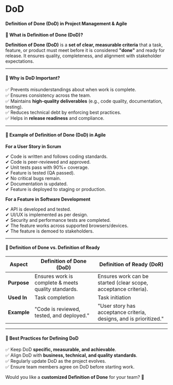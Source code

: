 # DoD

#### **Definition of Done (DoD) in Project Management & Agile**

**📌 What is Definition of Done (DoD)?**

**Definition of Done (DoD)** is a **set of clear, measurable criteria** that a task, feature, or product must meet before it is considered **"done"** and ready for release. It ensures quality, completeness, and alignment with stakeholder expectations.

***

#### **🔹 Why is DoD Important?**

✅ Prevents misunderstandings about when work is complete.\
✅ Ensures consistency across the team.\
✅ Maintains **high-quality deliverables** (e.g., code quality, documentation, testing).\
✅ Reduces technical debt by enforcing best practices.\
✅ Helps in **release readiness** and compliance.

***

#### **🔹 Example of Definition of Done (DoD) in Agile**

**For a User Story in Scrum**

✔ Code is written and follows coding standards.\
✔ Code is peer-reviewed and approved.\
✔ Unit tests pass with 90%+ coverage.\
✔ Feature is tested (QA passed).\
✔ No critical bugs remain.\
✔ Documentation is updated.\
✔ Feature is deployed to staging or production.

**For a Feature in Software Development**

✔ API is developed and tested.\
✔ UI/UX is implemented as per design.\
✔ Security and performance tests are completed.\
✔ The feature works across supported browsers/devices.\
✔ The feature is demoed to stakeholders.

***

#### **🔹 Definition of Done vs. Definition of Ready**

| **Aspect**  | **Definition of Done (DoD)**                        | **Definition of Ready (DoR)**                                      |
| ----------- | --------------------------------------------------- | ------------------------------------------------------------------ |
| **Purpose** | Ensures work is complete & meets quality standards. | Ensures work can be started (clear scope, acceptance criteria).    |
| **Used In** | Task completion                                     | Task initiation                                                    |
| **Example** | "Code is reviewed, tested, and deployed."           | "User story has acceptance criteria, designs, and is prioritized." |

***

#### **🔹 Best Practices for Defining DoD**

✅ Keep DoD **specific, measurable, and achievable**.\
✅ Align DoD with **business, technical, and quality standards**.\
✅ Regularly update DoD as the project evolves.\
✅ Ensure team members agree on DoD before starting work.

Would you like a **customized Definition of Done** for your team? 🚀
